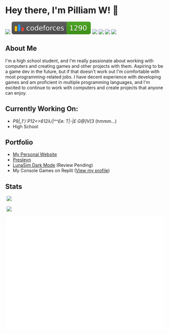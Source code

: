 # Hey there, I'm Pilliam W! :wave:
![](https://img.shields.io/badge/he/him-0099FF)
![](https://raw.githubusercontent.com/smartynotchy/cf-stats/main/output/rating.svg)
![](https://img.shields.io/badge/USACO_Division-Silver-C0C0C0)
![](https://img.shields.io/badge/CP_XVI-16--3526_(Plat._States)-e5e4e2)
![](https://img.shields.io/github/followers/smartynotchy?color=blue&logo=github)
![](https://komarev.com/ghpvc/?username=smartynotchy)

## About Me
I'm a high school student, and I'm really passionate about working with computers and creating games and other projects with them. Aspiring to be a game dev in the future, but if that doesn't work out I'm comfortable with most programming-related jobs. I have decent experience with developing games and am proficient in multiple programming languages, and I'm excited to continue to work with computers and create projects that anyone can enjoy.

## Currently Working On:
- *P9|_1'/ P12<>612λ/|\^^£я: T|-|£ G@]V[3* (hmmm...)
- High School

## Portfolio
- [My Personal Website](https://smartynotchy.github.io)
- [Presleyn](https://github.com/SmartyNotchy/Presleyn/releases/)
- [LunaSim Dark Mode](https://github.com/oboy-1/LunaSim/pull/9) (Review Pending)
- My Console Games on Replit ([View my profile](https://replit.com/@SmartyNotchy))

## Stats
   ![](https://github-readme-stats.vercel.app/api?username=smartynotchy&layout=compact&theme=dark&rank_icon=github&ring_color=33cc33)

   ![](https://github-readme-stats.vercel.app/api/top-langs/?username=smartynotchy&layout=compact&theme=dark)

![](https://raw.githubusercontent.com/smartynotchy/cf-stats/main/output/light_card.svg#gh-dark-mode-only)
